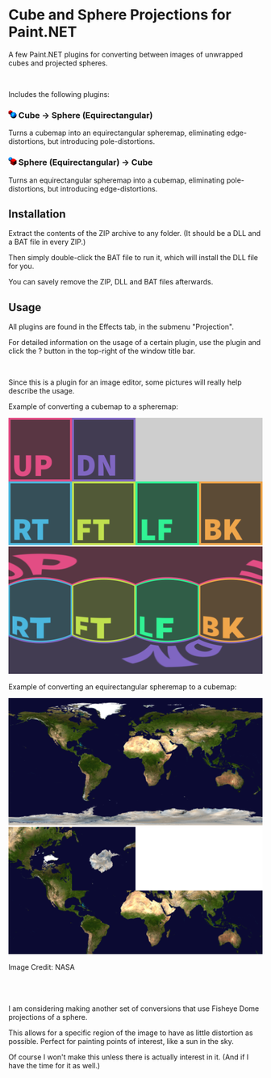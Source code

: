 # Cube and Sphere Projections for Paint.NET
A few Paint.NET plugins for converting between images of unwrapped cubes and projected spheres.

<br/>

Includes the following plugins:
### ![CubeToSphereEquirectangular](/CubeToSphereEquirectangular.png "Icon for Cube To Sphere (Equirectangular)") Cube -> Sphere (Equirectangular)
Turns a cubemap into an equirectangular spheremap, eliminating edge-distortions, but introducing pole-distortions.
### ![SphereEquirectangularToCube](/SphereEquirectangularToCube.png "Icon for Sphere (Equirectangular) To Cube") Sphere (Equirectangular) -> Cube
Turns an equirectangular spheremap into a cubemap, eliminating pole-distortions, but introducing edge-distortions.


## Installation
Extract the contents of the ZIP archive to any folder. (It should be a DLL and a BAT file in every ZIP.)

Then simply double-click the BAT file to run it, which will install the DLL file for you.

You can savely remove the ZIP, DLL and BAT files afterwards.


## Usage

All plugins are found in the Effects tab, in the submenu "Projection".

For detailed information on the usage of a certain plugin, use the plugin and click the ? button in the top-right of the window title bar.

<br/>

Since this is a plugin for an image editor, some pictures will really help describe the usage.

Example of converting a cubemap to a spheremap:

![CubeLayout](readme-assets/cube_layout.png "The layout of a cube.")
![CubeLayoutConverted](readme-assets/cube_layout_converted_to_sphere.png "The same layout image, but converted to an equirectangular sphere map.")

Example of converting an equirectangular spheremap to a cubemap:

![EarthSphereEquirectangular](readme-assets/nasa_earth_sphere_equirectangular.png "Equirectangular projection of the earth. Credit: NASA")
![EarthCube](readme-assets/nasa_earth_cube.png "The same earth image, but converted to a cube map.")

Image Credit: NASA


<br/><br/><br/>
I am considering making another set of conversions that use Fisheye Dome projections of a sphere.

This allows for a specific region of the image to have as little distortion as possible. Perfect for painting points of interest, like a sun in the sky.

Of course I won't make this unless there is actually interest in it. (And if I have the time for it as well.)
